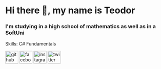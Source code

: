 # Hi there 👋, my name is Teodor

### I'm studying in a high school of mathematics as well as in a SoftUni
Skills: C# Fundamentals

[<img src='https://cdn.jsdelivr.net/npm/simple-icons@3.0.1/icons/github.svg' alt='github' height='40'>](https://github.com/TedKazakov)  [<img src='https://cdn.jsdelivr.net/npm/simple-icons@3.0.1/icons/facebook.svg' alt='facebook' height='40'>](https://www.facebook.com/TkKazakov)  [<img src='https://cdn.jsdelivr.net/npm/simple-icons@3.0.1/icons/instagram.svg' alt='instagram' height='40'>](https://www.instagram.com/insta.kazakov/)  [<img src='https://cdn.jsdelivr.net/npm/simple-icons@3.0.1/icons/twitter.svg' alt='twitter' height='40'>](https://twitter.com/TeodorKazakov5)  

